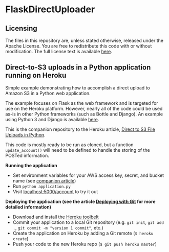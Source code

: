 FlaskDirectUploader
===================

Licensing
----------

The files in this repository are, unless stated otherwise, released under the Apache License. You are free to redistribute this code with or without modification. The full license text is available [here](http://www.apache.org/licenses/LICENSE-2.0). 


Direct-to-S3 uploads in a Python application running on Heroku
-----------------------------------------------------------------------------

Simple example demonstrating how to accomplish a direct upload to Amazon S3 in a Python web application.

The example focuses on Flask as the web framework and is targeted for use on the Heroku platform. However, nearly all of the code could be used as-is in other Python frameworks (such as Bottle and Django). An example using Python 3 and Django is available [here](https://gist.github.com/RyanBalfanz/f07d827a4818fda0db81).

This is the companion repository to the Heroku article, [Direct to S3 File Uploads in Python](https://devcenter.heroku.com/articles/s3-upload-python).

This code is mostly ready to be run as cloned, but a function `update_account()` will need to be defined to handle the storing of the POSTed information.


**Running the application**
* Set environment variables for your AWS access key, secret, and bucket name (see [companion article](https://devcenter.heroku.com/articles/s3-upload-python))
* Run `python application.py`
* Visit [localhost:5000/account](http://localhost:5000/account) to try it out

**Deploying the application (see the article [Deploying with Git](https://devcenter.heroku.com/articles/git) for more detailed information)**
* Download and install the [Heroku toolbelt](https://toolbelt.heroku.com/)
* Commit your application to a local Git repository (e.g. `git init`, `git add .`, `git commit -m "version 1 commit"`, etc.)
* Create the application on Heroku by adding a Git remote (`$ heroku create`)
* Push your code to the new Heroku repo (`$ git push heroku master`)
